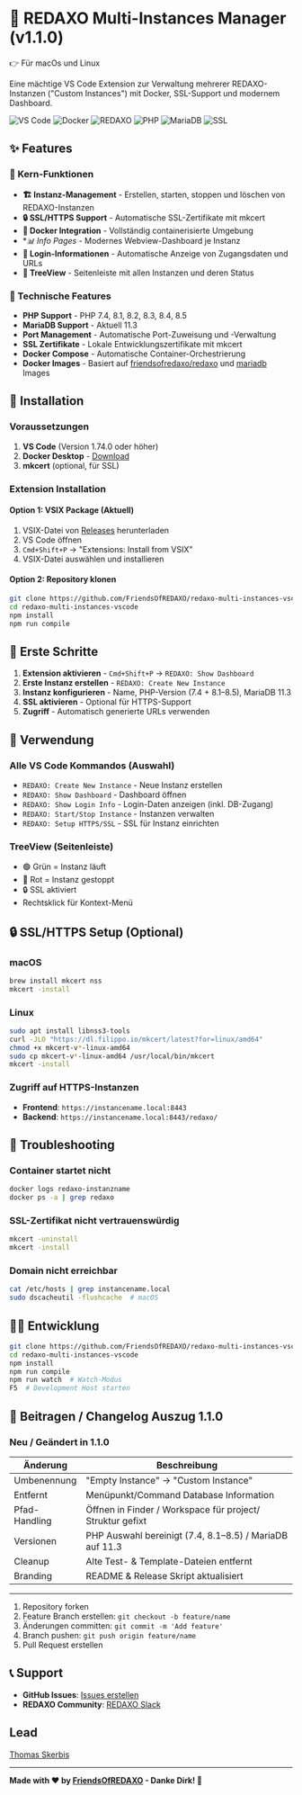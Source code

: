 # 🚀 REDAXO Multi-Instances Manager (v1.1.0)

👉 Für macOs und Linux

Eine mächtige VS Code Extension zur Verwaltung mehrerer REDAXO-Instanzen ("Custom Instances") mit Docker, SSL-Support und modernem Dashboard.

![VS Code](https://img.shields.io/badge/VS%20Code-Extension-blue?style=flat-square&logo=visual-studio-code)
![Docker](https://img.shields.io/badge/Docker-Required-blue?style=flat-square&logo=docker)
![REDAXO](https://img.shields.io/badge/REDAXO-5.x-green?style=flat-square)
![PHP](https://img.shields.io/badge/PHP-7.4%20|%208.1--8.5-purple?style=flat-square&logo=php)
![MariaDB](https://img.shields.io/badge/MariaDB-11.3-blue?style=flat-square)
![SSL](https://img.shields.io/badge/SSL-mkcert-orange?style=flat-square&logo=letsencrypt)

## ✨ Features

### 🎯 Kern-Funktionen
- **🏗️ Instanz-Management** - Erstellen, starten, stoppen und löschen von REDAXO-Instanzen
- **🔒 SSL/HTTPS Support** - Automatische SSL-Zertifikate mit mkcert
- **🐳 Docker Integration** - Vollständig containerisierte Umgebung
- **📊 Info Pages* - Modernes Webview-Dashboard je Instanz
- **🔑 Login-Informationen** - Automatische Anzeige von Zugangsdaten und URLs
- **📱 TreeView** - Seitenleiste mit allen Instanzen und deren Status

### 🔧 Technische Features
- **PHP Support** - PHP 7.4, 8.1, 8.2, 8.3, 8.4, 8.5
- **MariaDB Support** - Aktuell 11.3
- **Port Management** - Automatische Port-Zuweisung und -Verwaltung
- **SSL Zertifikate** - Lokale Entwicklungszertifikate mit mkcert
- **Docker Compose** - Automatische Container-Orchestrierung
- **Docker Images** - Basiert auf [friendsofredaxo/redaxo](https://github.com/FriendsOfREDAXO/docker-redaxo) und [mariadb](https://hub.docker.com/_/mariadb) Images

## 🚀 Installation

### Voraussetzungen

1. **VS Code** (Version 1.74.0 oder höher)
2. **Docker Desktop** - [Download](https://www.docker.com/products/docker-desktop)
3. **mkcert** (optional, für SSL)

### Extension Installation

#### Option 1: VSIX Package (Aktuell)
1. VSIX-Datei von [Releases](https://github.com/FriendsOfREDAXO/redaxo-multi-instances-vscode/releases) herunterladen
2. VS Code öffnen
3. `Cmd+Shift+P` → "Extensions: Install from VSIX"
4. VSIX-Datei auswählen und installieren

#### Option 2: Repository klonen
```bash
git clone https://github.com/FriendsOfREDAXO/redaxo-multi-instances-vscode.git
cd redaxo-multi-instances-vscode
npm install
npm run compile
```

## 🏁 Erste Schritte

1. **Extension aktivieren** - `Cmd+Shift+P` → `REDAXO: Show Dashboard`
2. **Erste Instanz erstellen** - `REDAXO: Create New Instance`
3. **Instanz konfigurieren** - Name, PHP-Version (7.4 + 8.1–8.5), MariaDB 11.3
4. **SSL aktivieren** - Optional für HTTPS-Support
5. **Zugriff** - Automatisch generierte URLs verwenden

## 📖 Verwendung

### Alle VS Code Kommandos (Auswahl)
- `REDAXO: Create New Instance` - Neue Instanz erstellen
- `REDAXO: Show Dashboard` - Dashboard öffnen
- `REDAXO: Show Login Info` - Login-Daten anzeigen (inkl. DB-Zugang)
- `REDAXO: Start/Stop Instance` - Instanzen verwalten
- `REDAXO: Setup HTTPS/SSL` - SSL für Instanz einrichten

### TreeView (Seitenleiste)
- 🟢 Grün = Instanz läuft
- 🔴 Rot = Instanz gestoppt  
- 🔒 SSL aktiviert
- Rechtsklick für Kontext-Menü

## 🔒 SSL/HTTPS Setup (Optional)

### macOS
```bash
brew install mkcert nss
mkcert -install
```

### Linux
```bash
sudo apt install libnss3-tools
curl -JLO "https://dl.filippo.io/mkcert/latest?for=linux/amd64"
chmod +x mkcert-v*-linux-amd64
sudo cp mkcert-v*-linux-amd64 /usr/local/bin/mkcert
mkcert -install
```

### Zugriff auf HTTPS-Instanzen
- **Frontend**: `https://instancename.local:8443`
- **Backend**: `https://instancename.local:8443/redaxo/`

## 🔧 Troubleshooting

### Container startet nicht
```bash
docker logs redaxo-instanzname
docker ps -a | grep redaxo
```

### SSL-Zertifikat nicht vertrauenswürdig
```bash
mkcert -uninstall
mkcert -install
```

### Domain nicht erreichbar
```bash
cat /etc/hosts | grep instancename.local
sudo dscacheutil -flushcache  # macOS
```

## 👨‍💻 Entwicklung

```bash
git clone https://github.com/FriendsOfREDAXO/redaxo-multi-instances-vscode.git
cd redaxo-multi-instances-vscode
npm install
npm run compile
npm run watch  # Watch-Modus
F5  # Development Host starten
```

## 🤝 Beitragen / Changelog Auszug 1.1.0

### Neu / Geändert in 1.1.0
| Änderung | Beschreibung |
|----------|--------------|
| Umbenennung | "Empty Instance" → "Custom Instance" |
| Entfernt | Menüpunkt/Command Database Information |
| Pfad-Handling | Öffnen in Finder / Workspace für project/ Struktur gefixt |
| Versionen | PHP Auswahl bereinigt (7.4, 8.1–8.5) / MariaDB auf 11.3 |
| Cleanup | Alte Test- & Template-Dateien entfernt |
| Branding | README & Release Skript aktualisiert |

---

1. Repository forken
2. Feature Branch erstellen: `git checkout -b feature/name`
3. Änderungen committen: `git commit -m 'Add feature'`
4. Branch pushen: `git push origin feature/name`
5. Pull Request erstellen

## 📞 Support

- **GitHub Issues**: [Issues erstellen](https://github.com/FriendsOfREDAXO/redaxo-multi-instances-vscode/issues)
- **REDAXO Community**: [REDAXO Slack](https://redaxo.org/slack/)

## Lead

[Thomas Skerbis](https://github.com/skerbis)

---

**Made with ❤️ by [FriendsOfREDAXO](https://github.com/FriendsOfREDAXO) - Danke Dirk! 🙏**
